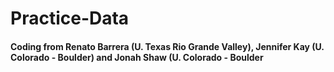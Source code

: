 # Practice-Data

#### Coding from Renato Barrera (U. Texas Rio Grande Valley), Jennifer Kay (U. Colorado - Boulder) and Jonah Shaw (U. Colorado - Boulder

